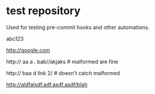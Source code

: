 # test repository

Used for testing pre-commit hooks and other automations.

abc123

http://google.com

http:// aa a . bab//akjaks  # malformed are fine

http:// baa d link 2/  # doesn't catch malformed

http://aldfalsdf.adf.asdf.asdf/blah
